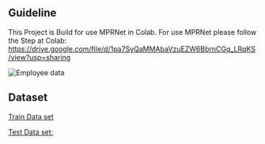 


## Guideline
This Project is Build for use MPRNet in Colab. For use MPRNet please follow the Step at Colab:
https://drive.google.com/file/d/1pa7SyQaMMAbaVzuEZW6BbrnCGq_LRqKS/view?usp=sharing

![Employee data](https://i.ibb.co/Jqjc1GF/2022-05-25-6-22-11.png)

## Dataset
<a href="https://drive.google.com/drive/folders/11zX5bTRGy1PuOVS1FOfnMrakRkE9Ofm9?usp=sharing" target="_blank">Train Data set</a> 

<a href="https://drive.google.com/drive/folders/1HwSUGGZJJIa2eldCWm_SB3pwnoHjlq0l?usp=sharing" target="_blank">Test Data set:</a> 
